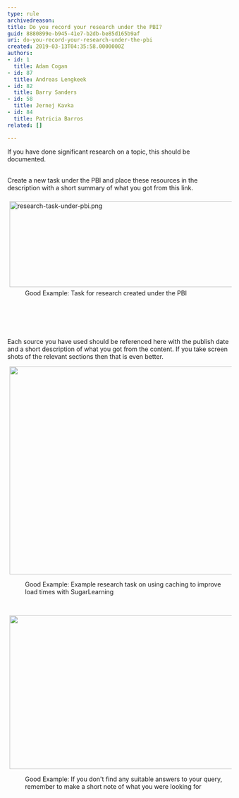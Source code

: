 ```yaml
---
type: rule
archivedreason: 
title: Do you record your research under the PBI?
guid: 8880899e-b945-41e7-b2db-be85d165b9af
uri: do-you-record-your-research-under-the-pbi
created: 2019-03-13T04:35:58.0000000Z
authors:
- id: 1
  title: Adam Cogan
- id: 87
  title: Andreas Lengkeek
- id: 82
  title: Barry Sanders
- id: 58
  title: Jernej Kavka
- id: 84
  title: Patricia Barros
related: []

---
```



​If you have done significant research on a topic, this should be documented.<div><br></div><div>Create a new task under the PBI and place these resources in the description with a short summary of what you got from this link.<div><br></div><div><img src="/SiteAssets/do-you-record-your-research-under-the-pbi/research-task-under-pbi.png" alt="research-task-under-pbi.png" style="margin&#58;5px;width&#58;508px;height&#58;195px;" /><br></div><dd class="ssw15-rteElement-FigureGood">Good Example&#58; Task for research created under the PBI<br></dd><p class="ssw15-rteElement-P">​​​​<br></p></div>
<br><excerpt class='endintro'></excerpt><br>
<p>​Each source you have used should be referenced here with the publish date and a short description of what you got from the content. If you take screen shots of the relevant sections then that is even better.<br></p><p><img src="/SiteAssets/do-you-record-your-research-under-the-pbi/sample-email-research.png" alt="" style="margin&#58;0px 5px;width&#58;509px;height&#58;472px;" /><br></p><dd class="ssw15-rteElement-FigureGood">​​Good Example&#58;&#160;Example research task on using caching to improve load times with SugarLearning<br></dd><p><br></p><p><img src="/SiteAssets/do-you-record-your-research-under-the-pbi/show-no-research-found-2.png" alt="" style="margin&#58;0px 5px;width&#58;508px;height&#58;349px;" /><br></p><dd class="ssw15-rteElement-FigureGood">​​Good Example&#58; If you don't find any suitable answers to your query, remember to make a short note of what you were looking for<br></dd>


